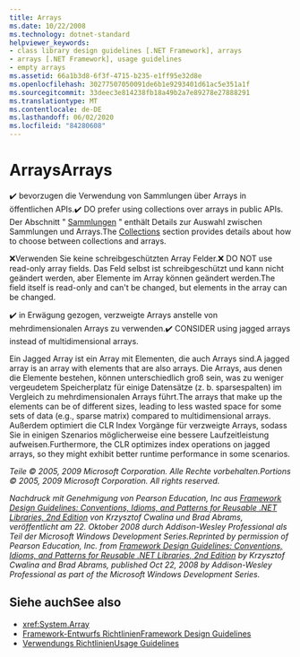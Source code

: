 ```yaml
---
title: Arrays
ms.date: 10/22/2008
ms.technology: dotnet-standard
helpviewer_keywords:
- class library design guidelines [.NET Framework], arrays
- arrays [.NET Framework], usage guidelines
- empty arrays
ms.assetid: 66a1b3d8-6f3f-4715-b235-e1ff95e32d8e
ms.openlocfilehash: 30277507050091de6b1e9293401d61ac5e351a1f
ms.sourcegitcommit: 33deec3e814238fb18a49b2a7e89278e27888291
ms.translationtype: MT
ms.contentlocale: de-DE
ms.lasthandoff: 06/02/2020
ms.locfileid: "84280608"
---
```

# <a name="arrays"></a><span data-ttu-id="1bc38-102">Arrays</span><span class="sxs-lookup"><span data-stu-id="1bc38-102">Arrays</span></span>
<span data-ttu-id="1bc38-103">✔️ bevorzugen die Verwendung von Sammlungen über Arrays in öffentlichen APIs.</span><span class="sxs-lookup"><span data-stu-id="1bc38-103">✔️ DO prefer using collections over arrays in public APIs.</span></span> <span data-ttu-id="1bc38-104">Der Abschnitt " [Sammlungen](guidelines-for-collections.md) " enthält Details zur Auswahl zwischen Sammlungen und Arrays.</span><span class="sxs-lookup"><span data-stu-id="1bc38-104">The [Collections](guidelines-for-collections.md) section provides details about how to choose between collections and arrays.</span></span>

 <span data-ttu-id="1bc38-105">❌Verwenden Sie keine schreibgeschützten Array Felder.</span><span class="sxs-lookup"><span data-stu-id="1bc38-105">❌ DO NOT use read-only array fields.</span></span> <span data-ttu-id="1bc38-106">Das Feld selbst ist schreibgeschützt und kann nicht geändert werden, aber Elemente im Array können geändert werden.</span><span class="sxs-lookup"><span data-stu-id="1bc38-106">The field itself is read-only and can't be changed, but elements in the array can be changed.</span></span>

 <span data-ttu-id="1bc38-107">✔️ in Erwägung gezogen, verzweigte Arrays anstelle von mehrdimensionalen Arrays zu verwenden.</span><span class="sxs-lookup"><span data-stu-id="1bc38-107">✔️ CONSIDER using jagged arrays instead of multidimensional arrays.</span></span>

 <span data-ttu-id="1bc38-108">Ein Jagged Array ist ein Array mit Elementen, die auch Arrays sind.</span><span class="sxs-lookup"><span data-stu-id="1bc38-108">A jagged array is an array with elements that are also arrays.</span></span> <span data-ttu-id="1bc38-109">Die Arrays, aus denen die Elemente bestehen, können unterschiedlich groß sein, was zu weniger vergeudetem Speicherplatz für einige Datensätze (z. b. sparsespalten) im Vergleich zu mehrdimensionalen Arrays führt.</span><span class="sxs-lookup"><span data-stu-id="1bc38-109">The arrays that make up the elements can be of different sizes, leading to less wasted space for some sets of data (e.g., sparse matrix) compared to multidimensional arrays.</span></span> <span data-ttu-id="1bc38-110">Außerdem optimiert die CLR Index Vorgänge für verzweigte Arrays, sodass Sie in einigen Szenarios möglicherweise eine bessere Laufzeitleistung aufweisen.</span><span class="sxs-lookup"><span data-stu-id="1bc38-110">Furthermore, the CLR optimizes index operations on jagged arrays, so they might exhibit better runtime performance in some scenarios.</span></span>

 <span data-ttu-id="1bc38-111">*Teile © 2005, 2009 Microsoft Corporation. Alle Rechte vorbehalten.*</span><span class="sxs-lookup"><span data-stu-id="1bc38-111">*Portions © 2005, 2009 Microsoft Corporation. All rights reserved.*</span></span>

 <span data-ttu-id="1bc38-112">*Nachdruck mit Genehmigung von Pearson Education, Inc aus [Framework Design Guidelines: Conventions, Idioms, and Patterns for Reusable .NET Libraries, 2nd Edition](https://www.informit.com/store/framework-design-guidelines-conventions-idioms-and-9780321545619) von Krzysztof Cwalina und Brad Abrams, veröffentlicht am 22. Oktober 2008 durch Addison-Wesley Professional als Teil der Microsoft Windows Development Series.*</span><span class="sxs-lookup"><span data-stu-id="1bc38-112">*Reprinted by permission of Pearson Education, Inc. from [Framework Design Guidelines: Conventions, Idioms, and Patterns for Reusable .NET Libraries, 2nd Edition](https://www.informit.com/store/framework-design-guidelines-conventions-idioms-and-9780321545619) by Krzysztof Cwalina and Brad Abrams, published Oct 22, 2008 by Addison-Wesley Professional as part of the Microsoft Windows Development Series.*</span></span>

## <a name="see-also"></a><span data-ttu-id="1bc38-113">Siehe auch</span><span class="sxs-lookup"><span data-stu-id="1bc38-113">See also</span></span>

- <xref:System.Array>
- [<span data-ttu-id="1bc38-114">Framework-Entwurfs Richtlinien</span><span class="sxs-lookup"><span data-stu-id="1bc38-114">Framework Design Guidelines</span></span>](index.md)
- [<span data-ttu-id="1bc38-115">Verwendungs Richtlinien</span><span class="sxs-lookup"><span data-stu-id="1bc38-115">Usage Guidelines</span></span>](usage-guidelines.md)

